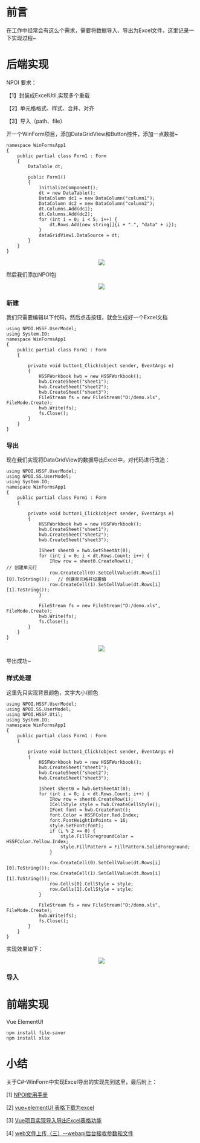 # 前言

在工作中经常会有这么个需求，需要将数据导入、导出为Excel文件，这里记录一下实现过程~





# 后端实现
NPOI
要求：

【1】封装成ExcelUtil,实现多个重载

【2】单元格格式、样式、合并、对齐

【3】导入（path、file）


开一个WinForm项目，添加DataGridView和Button控件，添加一点数据~

```
namespace WinFormsApp1
{
    public partial class Form1 : Form
    {
        DataTable dt;

        public Form1()
        {
            InitializeComponent();
            dt = new DataTable();
            DataColumn dc1 = new DataColumn("column1");
            DataColumn dc2 = new DataColumn("column2");
            dt.Columns.Add(dc1);
            dt.Columns.Add(dc2);
            for (int i = 0; i < 5; i++) {
                dt.Rows.Add(new string[]{i + ".", "data" + i});
            }
            dataGridView1.DataSource = dt;
        }
    }
}
```

<div align='center'>

![](https://static.jqwong.cn/20211106001.PNG)
</div>


然后我们添加NPOI包

<div align='center'>

![](https://static.jqwong.cn/20211106002.PNG)
</div>


### 新建


我们只需要编辑以下代码，然后点击按钮，就会生成好一个Excel文档

```
using NPOI.HSSF.UserModel;
using System.IO;
namespace WinFormsApp1
{
    public partial class Form1 : Form
    {
        
        private void button1_Click(object sender, EventArgs e)
        {
            HSSFWorkbook hwb = new HSSFWorkbook();
            hwb.CreateSheet("sheet1");
            hwb.CreateSheet("sheet2");
            hwb.CreateSheet("sheet3");
            FileStream fs = new FileStream("D:/demo.xls", FileMode.Create);
            hwb.Write(fs);
            fs.Close();
        }
    }
}
```


### 导出


现在我们实现将DataGridView的数据导出Excel中，对代码进行改造：

```
using NPOI.HSSF.UserModel;
using NPOI.SS.UserModel;
using System.IO;
namespace WinFormsApp1
{
    public partial class Form1 : Form
    {
        
        private void button1_Click(object sender, EventArgs e)
        {
            HSSFWorkbook hwb = new HSSFWorkbook();
            hwb.CreateSheet("sheet1");
            hwb.CreateSheet("sheet2");
            hwb.CreateSheet("sheet3");

            ISheet sheet0 = hwb.GetSheetAt(0);
            for (int i = 0; i < dt.Rows.Count; i++) {
                IRow row = sheet0.CreateRow(i);                             // 创建单元行
                row.CreateCell(0).SetCellValue(dt.Rows[i][0].ToString());   // 创建单元格并设置值
                row.CreateCell(1).SetCellValue(dt.Rows[i][1].ToString());
            }

            FileStream fs = new FileStream("D:/demo.xls", FileMode.Create);
            hwb.Write(fs);
            fs.Close();
        }
    }
}
```

<div align='center'>

![](https://static.jqwong.cn/20211106003.PNG)
</div>

导出成功~


### 样式处理

这里先只实现背景颜色，文字大小/颜色

```
using NPOI.HSSF.UserModel;
using NPOI.SS.UserModel;
using NPOI.HSSF.Util;
using System.IO;
namespace WinFormsApp1
{
    public partial class Form1 : Form
    {
        
        private void button1_Click(object sender, EventArgs e)
        {
            HSSFWorkbook hwb = new HSSFWorkbook();
            hwb.CreateSheet("sheet1");
            hwb.CreateSheet("sheet2");
            hwb.CreateSheet("sheet3");

            ISheet sheet0 = hwb.GetSheetAt(0);
            for (int i = 0; i < dt.Rows.Count; i++) {
                IRow row = sheet0.CreateRow(i);
                ICellStyle style = hwb.CreateCellStyle();
                IFont font = hwb.CreateFont();
                font.Color = HSSFColor.Red.Index;
                font.FontHeightInPoints = 16;
                style.SetFont(font);
                if (i % 2 == 0) {
                    style.FillForegroundColor = HSSFColor.Yellow.Index;
                    style.FillPattern = FillPattern.SolidForeground;
                }

                row.CreateCell(0).SetCellValue(dt.Rows[i][0].ToString());
                row.CreateCell(1).SetCellValue(dt.Rows[i][1].ToString());
                row.Cells[0].CellStyle = style;
                row.Cells[1].CellStyle = style;
            }

            FileStream fs = new FileStream("D:/demo.xls", FileMode.Create);
            hwb.Write(fs);
            fs.Close();
        }
    }
}
```

实现效果如下：
<div align='center'>

![](https://static.jqwong.cn/20211106004.PNG)
</div>


### 导入


# 前端实现

Vue ElementUI 

```
npm install file-saver
npm install xlsx
```

# 小结

关于C#-WinForm中实现Excel导出的实现先到这里，最后附上：


[1] [NPOI使用手册](https://www.cnblogs.com/joean/p/4661056.html)

[2] [vue+elementUI 表格下载为excel](https://blog.csdn.net/sunyan_blog/article/details/109500064)

[3] [Vue项目实现导入导出Excel表格功能](https://www.cnblogs.com/guwufeiyang/p/13245875.html)

[4] [web文件上传（三）--webapi后台接收参数和文件](https://blog.csdn.net/xcymorningsun/article/details/52950107)